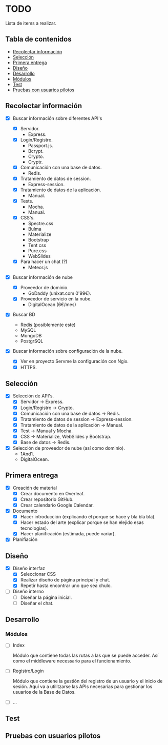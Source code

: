 # TODO
Lista de items a realizar.

## Tabla de contenidos
- [Recolectar información](https://github.com/MelodySeptor/Unixat/blob/master/TODO.md#recolectar-información)
- [Selección](https://github.com/MelodySeptor/Unixat/blob/master/TODO.md#selección)
- [Primera entrega](https://github.com/MelodySeptor/Unixat/blob/master/TODO.md#primera-entrega)
- [Diseño](https://github.com/MelodySeptor/Unixat/blob/master/TODO.md#diseño)
- [Desarrollo](https://github.com/MelodySeptor/Unixat/blob/master/TODO.md#desarrollo)
- [Módulos](https://github.com/MelodySeptor/Unixat/blob/master/TODO.md#módulos)
- [Test](https://github.com/MelodySeptor/Unixat/blob/master/TODO.md#test)
- [Pruebas con usuarios pilotos](https://github.com/MelodySeptor/Unixat/blob/master/TODO.md#pruebas-con-usuarios-pilotos)

## Recolectar información
  - [x] Buscar información sobre diferentes API's
    - [x] Servidor.
      - Express.
    - [x] Login/Registro.
      - Passport.js.
      - Bcrypt.
      - Crypto.
      - Cryptr.
    - [x] Comunicación con una base de datos.
      - Redis.
    - [x] Tratamiento de datos de session.
      - Express-session.
    - [x] Tratamiento de datos de la aplicación.
      - Manual.
    - [x] Tests.
      - Mocha.
      - Manual.
    - [x] CSS's.
      - Spectre.css
      - Bulma
      - Materialize
      - Bootstrap
      - Tent css
      - Pure.css
      - WebSlides
    - [x] Para hacer un chat (?)
      - Meteor.js
  
  - [x] Buscar información de nube
    - [x] Proveedor de dominio.
      - GoDaddy (unixat.com 0'99€).
    - [x] Proveedor de servicio en la nube.
      - DigitalOcean (6€/mes)
      
  - [x] Buscar BD
    - Redis (posiblemente este)
    - MySQL
    - MongoDB
    - PostgrSQL
    
  - [x] Buscar información sobre configuración de la nube.
    - [x] Ver en proyecto Servme la configuración con Ngix.
    - [x] HTTPS.
    
## Selección
  - [x] Selección de API's.
    - [x] Servidor -> Express.
    - [x] Login/Registro -> Crypto.
    - [x] Comunicación con una base de datos -> Redis.
    - [x] Tratamiento de datos de session -> Express-session.
    - [x] Tratamiento de datos de la aplicación -> Manual.
    - [x] Test -> Manual y Mocha.
    - [x] CSS -> Materialize, WebSlides y Bootstrap.
    - [x] Base de datos -> Redis.
  - [x] Selección de proveedor de nube (así como dominio).
    - 1And1.
    - DigitalOcean.

## Primera entrega
  - [x] Creación de material
    - [x] Crear documento en Overleaf.
    - [x] Crear repositorio GitHub.
    - [x] Crear calendario Google Calendar. 
    
  - [x] Documento
    - [x] Hacer introducción (explicando el porque se hace y bla bla bla).
    - [x] Hacer estado del arte (explicar porque se han elejido esas tecnologias).
    - [x] Hacer planificación (estimada, puede variar).
    
  - [x] Planifiación

## Diseño
  - [x] Diseño interfaz
    - [x] Seleccionar CSS
    - [x] Realizar diseño de página principal y chat.
    - [x] Repetir hasta encontrar uno que sea chulo.
  
  - [ ] Diseño interno
    - [ ] Diseñar la página inicial.
    - [ ] Diseñar el chat.

## Desarrollo

### Módulos
  - [ ] Index
  
    Módulo que contiene todas las rutas a las que se puede acceder. Así como el middleware necessario para el funcionamiento.
  - [ ] Registro/Login
  
    Módulo que contiene la gestión del registro de un usuario y el inicio de sesión. Aquí va a utilitzarse las APIs necesarias para gestionar los usuarios de la Base de Datos.
  - [ ] ...

## Test

## Pruebas con usuarios pilotos
